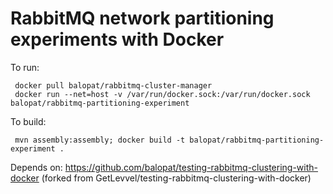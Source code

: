 # RabbitMQ network partitioning experiments with Docker


To run: 

````
 docker pull balopat/rabbitmq-cluster-manager
 docker run --net=host -v /var/run/docker.sock:/var/run/docker.sock balopat/rabbitmq-partitioning-experiment 
````


To build: 

````
 mvn assembly:assembly; docker build -t balopat/rabbitmq-partitioning-experiment .
````

Depends on: https://github.com/balopat/testing-rabbitmq-clustering-with-docker (forked from GetLevvel/testing-rabbitmq-clustering-with-docker)

